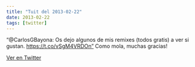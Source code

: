 ```yaml
---
title: "Tuit del 2013-02-22"
date: 2013-02-22
tags: [twitter]
---
```


“@CarlosGBayona: Os dejo algunos de mis remixes (todos gratis) a ver si gustan. https://t.co/vSgM4VRDOn” Como mola, muchas gracias!



[Ver en Twitter](https://twitter.com/i/web/status/305048367531180033)
